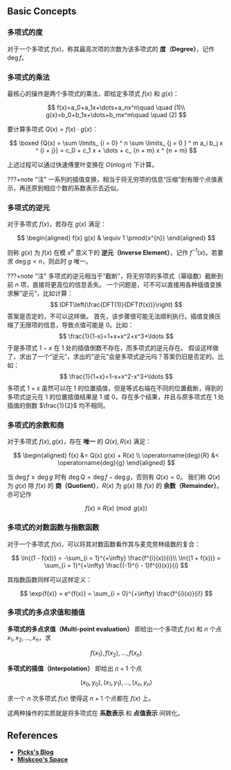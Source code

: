 ## Basic Concepts

### 多项式的度

对于一个多项式 $f(x)$，称其最高次项的次数为该多项式的 **度（Degree）**，记作 $\operatorname{deg}{f}$。

### 多项式的乘法

最核心的操作是两个多项式的乘法，即给定多项式 $f(x)$ 和 $g(x)$：

$$
f(x)=a_0+a_1x+\dots+a_nx^n\quad \quad (1)\\ 
g(x)=b_0+b_1x+\dots+b_mx^m\quad \quad (2)
$$

要计算多项式 $Q(x)=f(x)\cdot g(x)$：

$$
\boxed {Q(x) = \sum \limits_ {i = 0} ^ n \sum \limits_ {j = 0 } ^ m a_i b_j x ^ {i + j}} = c_0 + c_1 x + \dots + c_ {n + m} x ^ {n + m}
$$

上述过程可以通过快速傅里叶变换在 $O(n\log n)$ 下计算。

???+note "注"
    一系列的插值变换，相当于将无穷项的信息“压缩”到有限个点值表示，再还原到相应个数的系数表示去近似。

### 多项式的逆元

对于多项式 $f(x)$，若存在 $g(x)$ 满足：

$$
\begin{aligned}
	f(x) g(x) & \equiv 1 \pmod{x^{n}}
\end{aligned}
$$

则称 $g(x)$ 为 $f(x)$ 在模 $x^{n}$ 意义下的 **逆元（Inverse Element）**，记作 $f^{-1}(x)$。若要求 $\operatorname{deg}{g} < n$，则此时 $g$ 唯一。

???+note "注"
    多项式的逆元相当于“截断”，将无穷项的多项式（幂级数）截断到前 $n$ 项，直接将更高位的信息丢失。
    一个问题是，可不可以直接用各种插值变换求解“逆元”，比如计算：
    $$
    IDFT\left(\frac{DFT(1)}{DFT(f(x))}\right)
    $$
    答案是否定的，不可以这样做。
    首先，该步骤很可能无法顺利执行。插值变换压缩了无限项的信息，导致点值可能是 $0$。比如：
    $$
    \frac{1}{1-x}=1+x+x^2+x^3+\ldots
    $$
    于是多项式 $1-x$ 在 $1$ 处的插值倒数不存在，而多项式的逆元存在。
    假设这样做了，求出了一个“逆元”，求出的“逆元”会是多项式逆元吗？答案仍旧是否定的。比如：
    $$
    \frac{1}{1+x}=1-x+x^2-x^3+\ldots
    $$
    多项式 $1+x$ 虽然可以在 $1$ 的位置插值，但是等式右端在不同的位置截断，得到的多项式逆元在 $1$ 的位置插值结果是 $1$ 或 $0$，存在多个结果，并且与原多项式在 $1$ 处插值的倒数 $\frac{1}{2}$ 均不相同。

### 多项式的余数和商

对于多项式 $f(x), g(x)$，存在 **唯一** 的 $Q(x), R(x)$ 满足：

$$
\begin{aligned}
    f(x) &= Q(x) g(x) + R(x) \\
    \operatorname{deg}{R} &< \operatorname{deg}{g}
\end{aligned}
$$

当 $\operatorname{deg}{f} \ge \operatorname{deg}{g}$ 时有 $\operatorname{deg}{Q} = \operatorname{deg}{f} - \operatorname{deg}{g}$，否则有 $Q(x) = 0$。
我们称 $Q(x)$ 为 $g(x)$ 除 $f(x)$ 的 **商（Quotient）**，$R(x)$ 为 $g(x)$ 除 $f(x)$ 的 **余数（Remainder）**。亦可记作

$$
f(x) \equiv R(x) \pmod{g(x)}
$$

### <span id="ln-exp">多项式的对数函数与指数函数</span>

对于一个多项式 $f(x)$，可以将其对数函数看作其与麦克劳林级数的复合：

$$
\ln{(1 - f(x))} = -\sum_{i = 1}^{+\infty} \frac{f^{i}(x)}{i}\\
\ln{(1 + f(x))} = \sum_{i = 1}^{+\infty} \frac{(-1)^{i - 1}f^{i}(x)}{i}
$$

其指数函数同样可以这样定义：

$$
\exp{f(x)} = e^{f(x)} = \sum_{i = 0}^{+\infty} \frac{f^{i}(x)}{i!}
$$

### 多项式的多点求值和插值

**多项式的多点求值（Multi-point evaluation）** 即给出一个多项式 $f(x)$ 和 $n$ 个点 $x_{1}, x_{2}, \dots, x_{n}$，求

$$
f(x_{1}), f(x_{2}), \dots, f(x_{n})
$$

**多项式的插值（Interpolation）** 即给出 $n + 1$ 个点

$$
(x_{0}, y_{0}), (x_{1}, y_{1}), \dots, (x_{n}, y_{n})
$$

求一个 $n$ 次多项式 $f(x)$ 使得这 $n + 1$ 个点都在 $f(x)$ 上。

这两种操作的实质就是将多项式在 **系数表示** 和 **点值表示** 间转化。

## References

- [**Picks's Blog**](https://picks.logdown.com)
- [**Miskcoo's Space**](https://blog.miskcoo.com)
